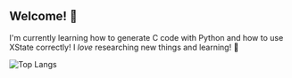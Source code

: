 ## Welcome! 👋

I'm currently learning how to generate C code with Python and how to use XState correctly!
I _love_ researching new things and learning! 🤔

![Top Langs](https://github-readme-stats.vercel.app/api/top-langs/?username=MartaGranado&layout=compact&langs_count=8&theme=algolia)
